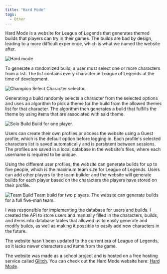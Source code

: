 ```yaml
---
title: "Hard Mode"
tags:
  - Other
---
```


Hard Mode is a website for League of Legends that generates themed builds that players can try in their games. The builds are bad by design, leading to a more difficult experience, which is what we named the website after.

![Hard mode]({{site.url}}{{site.baseurl}}/assets/images/hard-mode.png)

To generate a randomized build, a user must select one or more characters from a list. The list contains every character in League of Legends at the time of development.

![Champion Select]({{site.url}}{{site.baseurl}}/assets/images/champ-list.png)
Character selector.

Generating a build randomly selects a character from the selected options and uses an algorithm to pick a theme for the build from the allowed themes list for that character. The algorithm then generates a build that fulfills the theme by using items that are associated with said theme.

![Solo Build]({{site.url}}{{site.baseurl}}/assets/images/solo-queue.png)
Build for one player.

Users can create their own profiles or access the website using a Guest profile, which is the default option before logging in. Each profile's selected characters list is saved automatically and is persistent between sessions. The profiles are saved in a local database in the website's files, where each username is required to be unique.

Using the different user profiles, the website can generate builds for up to five people, which is the maximum team size for League of Legends. Users can add other players to the team builder and the website will generate builds for each player based on the characters the players have stored on their profile.

![Team Build]({{site.url}}{{site.baseurl}}/assets/images/five-man.png)
Team build for two players. The website can generate builds for a full five-man team.

I was responsible for implementing the database for users and builds. I created the API to store users and manually filled in the characters, builds, and items into database tables that allowed us to easily generate and modify builds, as well as making it possible to easily add new characters in the future.

The website hasn't been updated to the current era of League of Legends, so it lacks newer characters and items from the game.

The website was made as a school project and is hosted on a free hosting service called [Glitch][glitch]. You can check out the Hard Mode website here: [Hard Mode][website].

[glitch]: https://glitch.com/
[website]: https://hardmodeproject.glitch.me/
